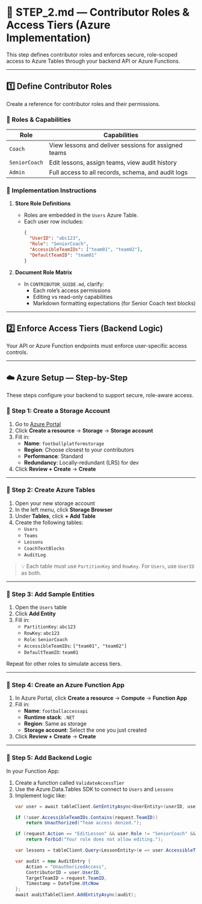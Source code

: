 # 🧩 STEP_2.md — Contributor Roles & Access Tiers (Azure Implementation)

This step defines contributor roles and enforces secure, role-scoped access to Azure Tables through your backend API or Azure Functions.

---

## 1️⃣ Define Contributor Roles

Create a reference for contributor roles and their permissions.

### 🔹 Roles & Capabilities

| Role          | Capabilities                                                                 |
|---------------|-------------------------------------------------------------------------------|
| `Coach`       | View lessons and deliver sessions for assigned teams                         |
| `SeniorCoach` | Edit lessons, assign teams, view audit history                               |
| `Admin`       | Full access to all records, schema, and audit logs                           |

### 🔹 Implementation Instructions

1. **Store Role Definitions**
   - Roles are embedded in the `Users` Azure Table.
   - Each user row includes:
     ```json
     {
       "UserID": "abc123",
       "Role": "SeniorCoach",
       "AccessibleTeamIDs": ["team01", "team02"],
       "DefaultTeamID": "team01"
     }
     ```

2. **Document Role Matrix**
   - In `CONTRIBUTOR_GUIDE.md`, clarify:
     - Each role’s access permissions
     - Editing vs read-only capabilities
     - Markdown formatting expectations (for Senior Coach text blocks)

---

## 2️⃣ Enforce Access Tiers (Backend Logic)

Your API or Azure Function endpoints must enforce user-specific access controls.

---

## ☁️ Azure Setup — Step-by-Step

These steps configure your backend to support secure, role-aware access.

### 🔹 Step 1: Create a Storage Account

1. Go to [Azure Portal](https://portal.azure.com)
2. Click **Create a resource** → **Storage** → **Storage account**
3. Fill in:
   - **Name**: `footballplatformstorage`
   - **Region**: Choose closest to your contributors
   - **Performance**: Standard
   - **Redundancy**: Locally-redundant (LRS) for dev
4. Click **Review + Create** → **Create**

---

### 🔹 Step 2: Create Azure Tables

1. Open your new storage account
2. In the left menu, click **Storage Browser**
3. Under **Tables**, click **+ Add Table**
4. Create the following tables:
   - `Users`
   - `Teams`
   - `Lessons`
   - `CoachTextBlocks`
   - `AuditLog`

> 💡 Each table must use `PartitionKey` and `RowKey`. For `Users`, use `UserID` as both.

---

### 🔹 Step 3: Add Sample Entities

1. Open the `Users` table
2. Click **Add Entity**
3. Fill in:
   - `PartitionKey`: `abc123`
   - `RowKey`: `abc123`
   - `Role`: `SeniorCoach`
   - `AccessibleTeamIDs`: `["team01", "team02"]`
   - `DefaultTeamID`: `team01`

Repeat for other roles to simulate access tiers.

---

### 🔹 Step 4: Create an Azure Function App

1. In Azure Portal, click **Create a resource** → **Compute** → **Function App**
2. Fill in:
   - **Name**: `footballaccessapi`
   - **Runtime stack**: `.NET`
   - **Region**: Same as storage
   - **Storage account**: Select the one you just created
3. Click **Review + Create** → **Create**

---

### 🔹 Step 5: Add Backend Logic

In your Function App:

1. Create a function called `ValidateAccessTier`
2. Use the Azure.Data.Tables SDK to connect to `Users` and `Lessons`
3. Implement logic like:
   ```csharp
   var user = await tableClient.GetEntityAsync<UserEntity>(userID, userID);

   if (!user.AccessibleTeamIDs.Contains(request.TeamID))
       return Unauthorized("Team access denied.");

   if (request.Action == "EditLesson" && user.Role != "SeniorCoach" && user.Role != "Admin")
       return Forbid("Your role does not allow editing.");

   var lessons = tableClient.Query<LessonEntity>(e => user.AccessibleTeamIDs.Contains(e.TeamID));

   var audit = new AuditEntry {
       Action = "UnauthorizedAccess",
       ContributorID = user.UserID,
       TargetTeamID = request.TeamID,
       Timestamp = DateTime.UtcNow
   };
   await auditTableClient.AddEntityAsync(audit);
